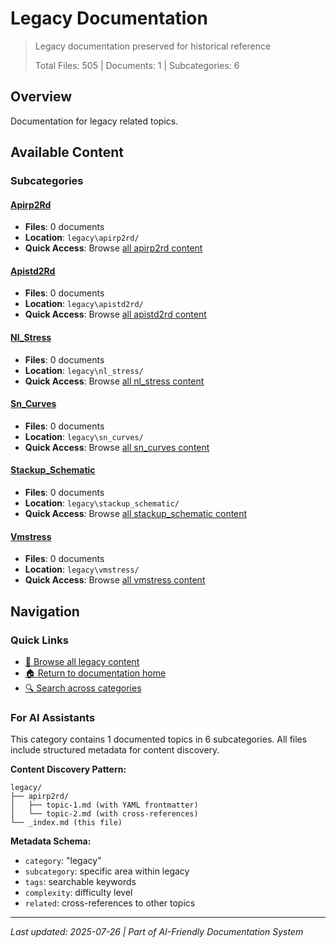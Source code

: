 # Legacy Documentation

> Legacy documentation preserved for historical reference
>
> Total Files: 505 | Documents: 1 | Subcategories: 6

## Overview

Documentation for legacy related topics.

## Available Content

### Subcategories

#### [Apirp2Rd](apirp2rd/)
- **Files**: 0 documents
- **Location**: `legacy\apirp2rd/`
- **Quick Access**: Browse [all apirp2rd content](apirp2rd/)

#### [Apistd2Rd](apistd2rd/)
- **Files**: 0 documents
- **Location**: `legacy\apistd2rd/`
- **Quick Access**: Browse [all apistd2rd content](apistd2rd/)

#### [Nl_Stress](nl_stress/)
- **Files**: 0 documents
- **Location**: `legacy\nl_stress/`
- **Quick Access**: Browse [all nl_stress content](nl_stress/)

#### [Sn_Curves](sn_curves/)
- **Files**: 0 documents
- **Location**: `legacy\sn_curves/`
- **Quick Access**: Browse [all sn_curves content](sn_curves/)

#### [Stackup_Schematic](stackup_schematic/)
- **Files**: 0 documents
- **Location**: `legacy\stackup_schematic/`
- **Quick Access**: Browse [all stackup_schematic content](stackup_schematic/)

#### [Vmstress](vmstress/)
- **Files**: 0 documents
- **Location**: `legacy\vmstress/`
- **Quick Access**: Browse [all vmstress content](vmstress/)

## Navigation

### Quick Links
- [📁 Browse all legacy content](./)
- [🏠 Return to documentation home](../README.md)
- [🔍 Search across categories](../README.md#navigation-guide)

### For AI Assistants

This category contains 1 documented topics in 6 subcategories. All files include structured metadata for content discovery.

**Content Discovery Pattern:**
```
legacy/
├── apirp2rd/
│   ├── topic-1.md (with YAML frontmatter)
│   └── topic-2.md (with cross-references)
└── _index.md (this file)
```

**Metadata Schema:**
- `category`: "legacy"
- `subcategory`: specific area within legacy
- `tags`: searchable keywords
- `complexity`: difficulty level
- `related`: cross-references to other topics

---

*Last updated: 2025-07-26 | Part of AI-Friendly Documentation System*
